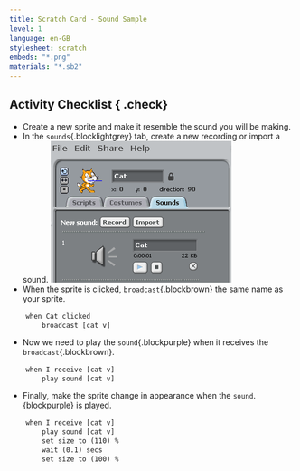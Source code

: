 ```yaml
---
title: Scratch Card - Sound Sample
level: 1
language: en-GB
stylesheet: scratch
embeds: "*.png"
materials: "*.sb2"
---
```


## Activity Checklist { .check}

+ Create a new sprite and make it resemble the sound you will be making.
+ In the `sounds`{.blocklightgrey} tab, create a new recording or import a sound.
![cat sound sample](sound-sample.png)
+ When the sprite is clicked, `broadcast`{.blockbrown} the same name as your sprite.
```blocks
    when Cat clicked
        broadcast [cat v]
```

+ Now we need to play the `sound`{.blockpurple} when it receives the `broadcast`{.blockbrown}.
```blocks
    when I receive [cat v]
        play sound [cat v]
```

+ Finally, make the sprite change in appearance when the `sound`.{blockpurple} is played.
```blocks
    when I receive [cat v]
        play sound [cat v]
        set size to (110) %
        wait (0.1) secs
        set size to (100) %
```
